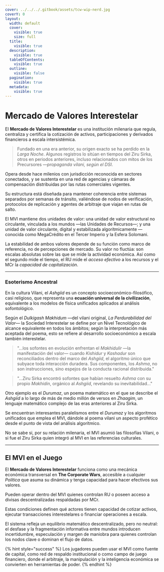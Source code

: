 ```yaml
---
cover: ../../../.gitbook/assets/tcw-wip-nerd.jpg
coverY: 0
layout:
  width: default
  cover:
    visible: true
    size: full
  title:
    visible: true
  description:
    visible: true
  tableOfContents:
    visible: true
  outline:
    visible: false
  pagination:
    visible: true
  metadata:
    visible: true
---
```


# Mercado de Valores Interestelar

El **Mercado de Valores Interestelar** es una institución milenaria que regula, centraliza y certifica la cotización de activos, participaciones y derivados financieros a escala intersistémica.

> Fundado en una era anterior, su origen exacto se ha perdido en la _Larga Noche_. Algunos registros lo sitúan en tiempos del Ziru Sirka, otros en periodos anteriores, incluso relacionados con mitos de los Precursores —_propaganda vilani, según el DSI_.

Opera desde hace milenios con jurisdicción reconocida en sectores conectados, y se sustenta en una red de agencias y cámaras de compensación distribuidas por las rutas comerciales vigentes.

Su estructura está diseñada para mantener coherencia entre sistemas separados por semanas de tránsito, valiéndose de nodos de verificación, protocolos de replicación y agentes de arbitraje que viajan en rutas de salto.

El MVI mantiene dos unidades de valor: una unidad de valor estructural no circulante, vinculada a los mundos —las Unidades de Recursos—; y una unidad de valor circulante, digital y estabilizada algorítmicamente —conocida como MegaCrédito en el Tercer Imperio y la Esfera Solomani.

La estabilidad de ambos valores depende de su función como marco de referencia, no de percepciones de mercado. Su valor no fluctúa: son escalas absolutas sobre las que se mide la actividad económica. Así como el segundo mide el tiempo, el RU mide el _acceso efectivo_ a los recursos y el MCr la _capacidad de capitalización_.

***

### Esoterismo Ancestral

En la cultura Vilani, el _Ashgiid_ es un concepto socioeconómico-filosófico, casi religioso, que representa una **ecuación universal de la civilización**, equivalente a los modelos de física unificados aplicados al análisis sofontológico.

Según el _Dulkigash Makhidum_ —del vilani original, _La Perdurabilidad del Valor_— la Sociedad Interestelar se define por un Nivel Tecnológico de alcance equivalente en todos los ámbitos; según la interpretación más aceptada del poema, esto se refiere al desarrollo socioeconómico a escala también interestelar.

> "...los sofontes en evolución enfrentan el _Makhidulir_ —la manifestación del valor— cuando _Kishidur_ y _Kashadur_ son reconciliados dentro del marco del _Ashgiid_, el algoritmo único que subyace toda interacción duradera. Sus componentes, los _Ashma_, no son instrucciones, sino espejos de la conducta racional distribuida."

> "...Ziru Sirka encontró sofontes que habían resuelto _Ashma_ con su propio _Makhidin_, orgánico al _Ashgiid_, revelando su inevitabilidad..."

Otro ejemplo es el _Durumaz_, un poema matemático en el que se describe el _Ashgiid_ a lo largo de más de medio millón de versos en _Zhaagim_, un lenguaje matemático complejo de las eras anteriores al Ziru Sirka.

Se encuentran interesantes paralelismos entre el _Durumaz_ y los algoritmos unificados que emplea el MVI, dándole al poema vilani un aspecto profético desde el punto de vista del análisis algorítmico.

No se sabe si, por su relación milenaria, el MVI asumió las filosofías Vilani, o si fue el Ziru Sirka quien integró al MVI en las referencias culturales.

***

## El MVI en el Juego

El **Mercado de Valores Interestelar** funciona como una mecánica económica transversal en **The Corporate Wars**, accesible a cualquier _Política_ que asuma su dinámica y tenga capacidad para hacer efectivos sus valores.

Pueden operar dentro del MVI quienes controlan RU o poseen acceso a divisas descentralizadas respaldadas por MCr.

Estas condiciones definen qué actores tienen capacidad de cotizar activos, ejecutar transacciones interestelares o financiar operaciones a escala.

El sistema refleja un equilibrio matemático descentralizado, pero no neutral: el desfase y la fragmentación informativa entre mundos introducen incertidumbre, especulación y margen de maniobra para quienes controlan los nodos clave o dominan el flujo de datos.

{% hint style="success" %}
Los jugadores pueden usar el MVI como fuente de capital, como red de respaldo institucional o como campo de juego financiero, donde el arbitraje, la manipulación y la inteligencia económica se convierten en herramientas de poder.
{% endhint %}
